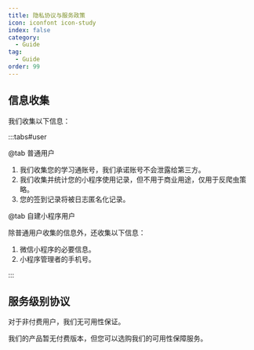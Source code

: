 ```yaml
---
title: 隐私协议与服务政策
icon: iconfont icon-study
index: false
category:
  - Guide
tag:
  - Guide
order: 99
---
```


## 信息收集

我们收集以下信息：

:::tabs#user

@tab 普通用户

1. 我们收集您的学习通账号，我们承诺账号不会泄露给第三方。
2. 我们收集并统计您的小程序使用记录，但不用于商业用途，仅用于反爬虫策略。
3. 您的签到记录将被日志匿名化记录。

@tab 自建小程序用户

除普通用户收集的信息外，还收集以下信息：

1. 微信小程序的必要信息。
2. 小程序管理者的手机号。

:::

## 服务级别协议

对于非付费用户，我们无可用性保证。

我们的产品暂无付费版本，但您可以选购我们的可用性保障服务。